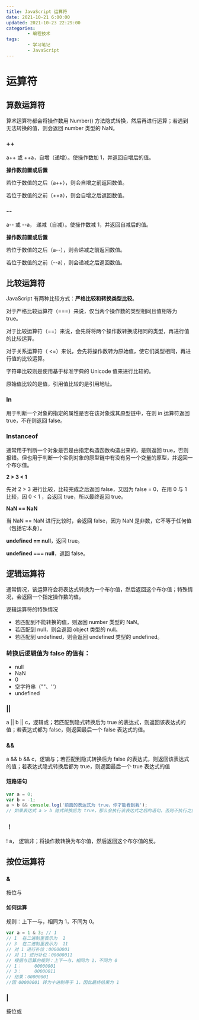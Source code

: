 ```yaml
---
title: JavaScript 运算符
date: 2021-10-21 6:00:00
updated: 2021-10-23 22:29:00
categories:
        - 编程技术
tags:
        - 学习笔记
        - JavaScript
---
```

# 运算符

## 算数运算符

算术运算符都会将操作数用 Number() 方法隐式转换，然后再进行运算；若遇到无法转换的值，则会返回 number 类型的 NaN。

### ++

a++ 或 ++a，自增（递增）。使操作数加 1，并返回自增后的值。 

**操作数前置或后置**

若位于数值的之后（a++），则会自增之前返回数值。 

若位于数值的之前（++a），则会自增之后返回数值。 

### --

a-- 或 --a， 递减（自减）。使操作数减 1，并返回自减后的值。 

**操作数前置或后置**

若位于数值的之后（a--），则会递减之前返回数值。 

若位于数值的之前（--a），则会递减之后返回数值。 

## 比较运算符

JavaScript 有两种比较方式：**严格比较和转换类型比较**。

对于严格比较运算符（===）来说，仅当两个操作数的类型相同且值相等为 true。

对于比较运算符（==）来说，会先将将两个操作数转换成相同的类型，再进行值的比较运算。

对于关系运算符（ <=）来说，会先将操作数转为原始值，使它们类型相同，再进行值的比较运算。

字符串比较则是使用基于标准字典的 Unicode 值来进行比较的。

原始值比较的是值，引用值比较的是引用地址。



### In

用于判断一个对象的指定的属性是否在该对象或其原型链中，在则 in 运算符返回 true，不在则返回 false。

### Instanceof

通常用于判断一个对象是否是由指定构造函数构造出来的，是则返回 true，否则报错。但也用于判断一个实例对象的原型链中有没有另一个变量的原型，并返回一个布尔值。

**2 > 3 < 1**

先对 2 > 3 进行比较，比较完成之后返回 false，又因为 false = 0，在用 0 与 1 比较，因 0 < 1 ，会返回 true，所以最终返回 true。

**NaN == NaN**

当 NaN == NaN 进行比较时，会返回 false，因为 NaN 是非数，它不等于任何值（包括它本身）。

**undefined == null**，返回 true。

**undefined === null**，返回 false。 

## 逻辑运算符

通常情况，该运算符会将表达式转换为一个布尔值，然后返回这个布尔值；特殊情况，会返回一个指定操作数的值。

逻辑运算符的特殊情况

- 若匹配到不能转换的值，则返回 number 类型的 NaN。 
- 若匹配到 null，则会返回 object 类型的 null。 
- 若匹配到 undefined，则会返回 undefined 类型的 undefined。

### 转换后逻辑值为 false 的值有：

- null
- NaN
- 0
- 空字符串（""、''）
- undefined

### ||

a || b || c，逻辑或；若匹配到隐式转换后为 true 的表达式，则返回该表达式的值；若表达式都为 false，则返回最后一个 false 表达式的值。

### &&

a && b && c，逻辑与；若匹配到隐式转换后为 false 的表达式，则返回该表达式的值；若表达式隐式转换后都为 true，则返回最后一个 true 表达式的值

#### 短路语句

```JavaScript
var a = 0;
var b = -1;
a > b && console.log('前面的表达式为 true，你才能看到我');
// 如果表达式 a > b 隐式转换后为 true，那么会执行该表达式之后的语句，否则不执行之后的语句。
```



### ！

! a， 逻辑非；将操作数转换为布尔值，然后返回这个布尔值的反。

## 按位运算符

### &

按位与

#### 如何运算

规则：上下一与，相同为 1，不同为 0。

```JavaScript
var a = 1 & 3; // 1
// 1  在二进制里表示为  1
// 3  在二进制里表示为  11
// 对 1 进行补位：00000001
// 对 11 进行补位：00000011
// 根据与运算的规则：上下一与，相同为 1，不同为 0
// 1：     00000001
// 3：     00000011
// 结果：00000001
//因 00000001 转为十进制等于 1，因此最终结果为 1
```

### |

按位或